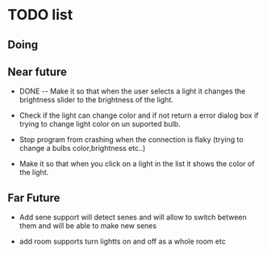 # TODO list

## Doing

## Near future

- DONE -- Make it so that when the user selects a light it changes the brightness slider to the brightness of the light.

- Check if the light can change color and if not return a error dialog box if trying to change light color on un suported bulb.

- Stop program from crashing when the connection is flaky (trying to change a bulbs color,brightness etc..)

- Make it so that when you click on a light in the list it shows the color of the light.

## Far Future

- Add sene support will detect senes and will allow to switch between them and will be able to make new senes

- add room supports turn lightts on and off as a whole room etc
